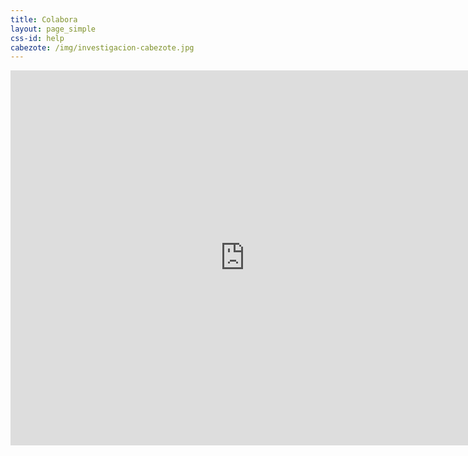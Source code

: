```yaml
---
title: Colabora
layout: page_simple
css-id: help
cabezote: /img/investigacion-cabezote.jpg
---
```

<iframe src="https://martinez.typeform.com/to/ABbL1V" width="750" height="600" frameborder="0" marginheight="0" marginwidth="80" align="center">Cargando…</iframe>

